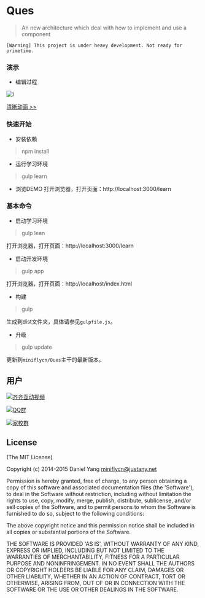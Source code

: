 Ques
====

> An new architecture which deal with how to implement and use a component

`[Warning] This project is under heavy development. Not ready for primetime.`

### 演示

* 编辑过程

![i](https://cloud.githubusercontent.com/assets/2239584/5889955/d24e8814-a47b-11e4-9a6e-0b2abf03b14c.gif)

[清晰动画 >>](https://cloud.githubusercontent.com/assets/2239584/5889906/bf180eac-a479-11e4-9564-0a9d8da22793.gif)

### 快速开始

* 安装依赖
> npm install

* 运行学习环境
> gulp learn

* 浏览DEMO
打开浏览器，打开页面：http://localhost:3000/learn

### 基本命令

* 启动学习环境

> gulp lean

打开浏览器，打开页面：http://localhost:3000/learn

* 启动开发环境

> gulp app

打开浏览器，打开页面：http://localhost/index.html

* 构建

> gulp

生成到dist文件夹，具体请参见`gulpfile.js`。

* 升级

> gulp update

更新到`miniflycn/Ques`主干的最新版本。

用户
----

[![齐齐互动视频](http://www.qxiu.com/2014/images/logo_qi.jpg)](http://www.qxiu.com/)

[![QQ群](http://qplus3.idqqimg.com/qun/portal/img/logo2.png)](http://qun.qq.com/)

[![家校群](https://cloud.githubusercontent.com/assets/2239584/7838577/283888ca-04c0-11e5-98a2-adc49360eb2a.png)](http://qun.qq.com/homework/)

## License
(The MIT License)

Copyright (c) 2014-2015 Daniel Yang <miniflycn@justany.net>

Permission is hereby granted, free of charge, to any person obtaining a copy of this software and associated documentation files (the 'Software'), to deal in the Software without restriction, including without limitation the rights to use, copy, modify, merge, publish, distribute, sublicense, and/or sell copies of the Software, and to permit persons to whom the Software is furnished to do so, subject to the following conditions:

The above copyright notice and this permission notice shall be included in all copies or substantial portions of the Software.

THE SOFTWARE IS PROVIDED 'AS IS', WITHOUT WARRANTY OF ANY KIND, EXPRESS OR IMPLIED, INCLUDING BUT NOT LIMITED TO THE WARRANTIES OF MERCHANTABILITY, FITNESS FOR A PARTICULAR PURPOSE AND NONINFRINGEMENT. IN NO EVENT SHALL THE AUTHORS OR COPYRIGHT HOLDERS BE LIABLE FOR ANY CLAIM, DAMAGES OR OTHER LIABILITY, WHETHER IN AN ACTION OF CONTRACT, TORT OR OTHERWISE, ARISING FROM, OUT OF OR IN CONNECTION WITH THE SOFTWARE OR THE USE OR OTHER DEALINGS IN THE SOFTWARE.

